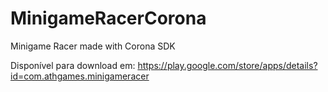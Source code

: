 # MinigameRacerCorona
Minigame Racer made with Corona SDK

Disponível para download em: https://play.google.com/store/apps/details?id=com.athgames.minigameracer
